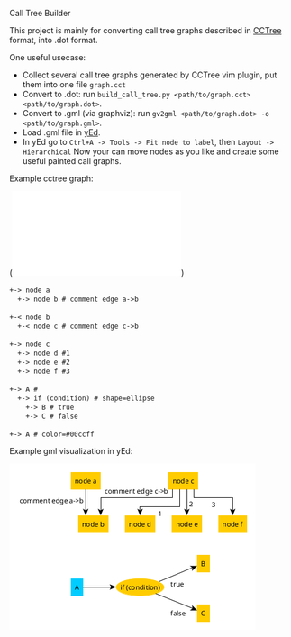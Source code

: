 Call Tree Builder

This project is mainly for converting call tree graphs described in [CCTree](https://github.com/hari-rangarajan/CCTree/) format, into .dot format.

One useful usecase:
- Collect several call tree graphs generated by CCTree vim plugin, put them into one file `graph.cct`
- Convert to .dot: run `build_call_tree.py <path/to/graph.cct> <path/to/graph.dot>`.
- Convert to .gml (via graphviz): run `gv2gml <path/to/graph.dot> -o <path/to/graph.gml>`.
- Load .gml file in [yEd](https://www.yworks.com/products/yed).
- In yEd go to `Ctrl+A -> Tools -> Fit node to label`, then `Layout -> Hierarchical`
Now your can move nodes as you like and create some useful painted call graphs.

Example cctree graph:

(![example.cct](example.cct))
```
+-> node a
  +-> node b # comment edge a->b

+-< node b
  +-< node c # comment edge c->b

+-> node c
  +-> node d #1
  +-> node e #2
  +-> node f #3

+-> A #
  +-> if (condition) # shape=ellipse
    +-> B # true
    +-> C # false

+-> A # color=#00ccff
```

Example gml visualization in yEd:

![example.png](example.png)
